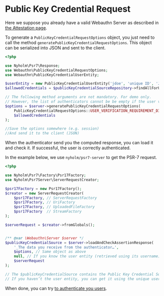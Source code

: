 Public Key Credential Request
=============================

Here we suppose you already have a valid Webauthn Server as described in [the Attestation page](Attestation.md).

To generate a `PublicKeyCredentialRequestOptions` object, you just need to call the method `generatePublicKeyCredentialRequestOptions`.
This object can be serialized into JSON and sent to the client.

```php
<?php

use Nyholm\Psr7\Response;
use Webauthn\PublicKeyCredentialRequestOptions;
use Webauthn\PublicKeyCredentialUserEntity;

$userEntity = new PublicKeyCredentialUserEntity('jdoe', 'unique ID', 'John Doe');
$allowedCredentials = $publicKeyCredentialSourceRepository->findAllForUserEntity($userEntity);

// The following method arguments are not mandatory. For demo only.
// However, the list of authenticators cannot be be empty if the user verification value if not "required"
$options = $server->generatePublicKeyCredentialRequestOptions(
    PublicKeyCredentialRequestOptions::USER_VERIFICATION_REQUIREMENT_DISCOURAGED,
    $allowedCredentials
);

//Save the options somewhere (e.g. session)
//And send it to the client (JSON)
```

When the authenticator send you the computed response, you can load it and check it.
If successful, the user is correctly authenticated.

In the example below, we use `nyholm/psr7-server` to get the PSR-7 request.
```php
<?php

use Nyholm\Psr7\Factory\Psr17Factory;
use Nyholm\Psr7Server\ServerRequestCreator;

$psr17Factory = new Psr17Factory();
$creator = new ServerRequestCreator(
    $psr17Factory, // ServerRequestFactory
    $psr17Factory, // UriFactory
    $psr17Factory, // UploadedFileFactory
    $psr17Factory  // StreamFactory
);

$serverRequest = $creator->fromGlobals();


/** @var \Webauthn\Server $server */
$publicKeyCredentialSource = $server->loadAndCheckAssertionResponse(
    '_The data you receive from the authenticator…',
    $options, // Same object as above
    null, // If you know the user entity (retrieved using its username), you can pass it here
    $serverRequest
);

// The $publicKeyCredentialSource contains the Public Key Credential Source used for the authentication of the user
// If you haven’t the user entity, you can get it using the unique user handle defined in $publicKeyCredentialSource
```

When done, you can try [to authenticate you users](Assertion.md).
